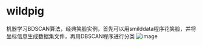 # wildpig
机器学习BDSCAN算法，经典笑脸实例，首先可以用smilddata程序花笑脸，并将坐标信息生成数据集文件，再用DBSCAN程序进行分类
![image](https://github.com/wildpig121/wildpig/blob/main/DBSCAN/Figure_1.png)

